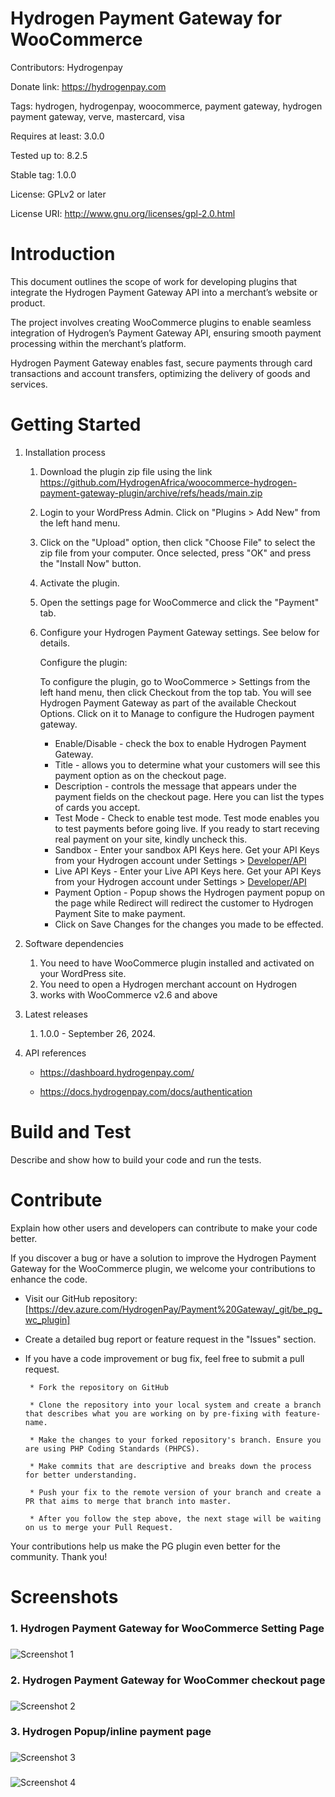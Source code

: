# Hydrogen Payment Gateway for WooCommerce

Contributors: Hydrogenpay

Donate link: https://hydrogenpay.com

Tags: hydrogen, hydrogenpay, woocommerce, payment gateway, hydrogen payment gateway, verve, mastercard, visa

Requires at least: 3.0.0

Tested up to: 8.2.5

Stable tag: 1.0.0

License: GPLv2 or later

License URI: http://www.gnu.org/licenses/gpl-2.0.html

# Introduction 

This document outlines the scope of work for developing plugins that integrate the Hydrogen Payment Gateway API into a merchant’s website or product.

The project involves creating WooCommerce plugins to enable seamless integration of Hydrogen’s Payment Gateway API, ensuring smooth payment processing within the merchant’s platform.

Hydrogen Payment Gateway enables fast, secure payments through card transactions and account transfers, optimizing the delivery of goods and services.

# Getting Started

1.	Installation process

    1.  Download the plugin zip file using the link https://github.com/HydrogenAfrica/woocommerce-hydrogen-payment-gateway-plugin/archive/refs/heads/main.zip
    2.  Login to your WordPress Admin. Click on "Plugins > Add New" from the left hand menu.
    3.  Click on the "Upload" option, then click "Choose File" to select the zip file from your computer. Once selected, press "OK" and press the "Install Now" button.
    4.  Activate the plugin.
    5.  Open the settings page for WooCommerce and click the "Payment" tab.
    6.  Configure your Hydrogen Payment Gateway settings. See below for details.

        Configure the plugin:

        To configure the plugin, go to WooCommerce > Settings from the left hand menu, then click Checkout from the top tab. You will see Hydrogen Payment Gateway as part of the available Checkout Options. Click on it to Manage to configure the Hudrogen payment gateway.

        * Enable/Disable - check the box to enable Hydrogen Payment Gateway.
        * Title - allows you to determine what your customers will see this payment option as on the checkout page.
        * Description - controls the message that appears under the payment fields on the checkout page. Here you can list the types of cards you accept.
        * Test Mode - Check to enable test mode. Test mode enables you to test payments before going live. If you ready to start receving real payment on your site, kindly uncheck this.
        * Sandbox - Enter your sandbox API Keys here. Get your API Keys from your Hydrogen account under Settings > [Developer/API]([url](https://dashboard.hydrogenpay.com/merchant/profile/api-integration))
        * Live API Keys - Enter your Live API Keys here. Get your API Keys from your Hydrogen account under Settings > [Developer/API]([url](https://dashboard.hydrogenpay.com/merchant/profile/api-integration))
        * Payment Option - Popup shows the Hydrogen payment popup on the page while Redirect will redirect the customer to Hydrogen Payment Site to make payment.
        * Click on Save Changes for the changes you made to be effected.

2.	Software dependencies

    1. You need to have WooCommerce plugin installed and activated on your WordPress site.
    2. You need to open a Hydrogen merchant account on Hydrogen
    3. works with WooCommerce v2.6 and above

3.	Latest releases

    1. 1.0.0 - September 26, 2024.


4.	API references

    * https://dashboard.hydrogenpay.com/

    * https://docs.hydrogenpay.com/docs/authentication

# Build and Test
Describe and show how to build your code and run the tests. 

# Contribute
Explain how other users and developers can contribute to make your code better. 

If you discover a bug or have a solution to improve the Hydrogen Payment Gateway for the WooCommerce plugin,
we welcome your contributions to enhance the code.

 * Visit our GitHub repository: [https://dev.azure.com/HydrogenPay/Payment%20Gateway/_git/be_pg_wc_plugin]

 * Create a detailed bug report or feature request in the "Issues" section.

 * If you have a code improvement or bug fix, feel free to submit a pull request.

        * Fork the repository on GitHub

        * Clone the repository into your local system and create a branch that describes what you are working on by pre-fixing with feature-name.

        * Make the changes to your forked repository's branch. Ensure you are using PHP Coding Standards (PHPCS).

        * Make commits that are descriptive and breaks down the process for better understanding.

        * Push your fix to the remote version of your branch and create a PR that aims to merge that branch into master.
        
        * After you follow the step above, the next stage will be waiting on us to merge your Pull Request.

 Your contributions help us make the PG plugin even better for the community. Thank you!

 # Screenshots

### 1. Hydrogen Payment Gateway for WooCommerce Setting Page

###

![Screenshot 1](https://github.com/HydrogenAfrica/woocommerce-hydrogen-payment-gateway-plugin/blob/staging/assets/images/screenshot-img1.png)

### 2. Hydrogen Payment Gateway for WooCommer checkout page

###

![Screenshot 2](https://github.com/HydrogenAfrica/woocommerce-hydrogen-payment-gateway-plugin/blob/staging/assets/images/screenshot-img2.png)

### 3. Hydrogen Popup/inline payment page

###

![Screenshot 3](https://github.com/HydrogenAfrica/hydrogen-payment-gateway-for-woocommerce/blob/staging/assets/images/screenshot-img3.png)

###

![Screenshot 4](https://github.com/HydrogenAfrica/hydrogen-payment-gateway-for-woocommerce/blob/staging/assets/images/screenshot-img4.png)
